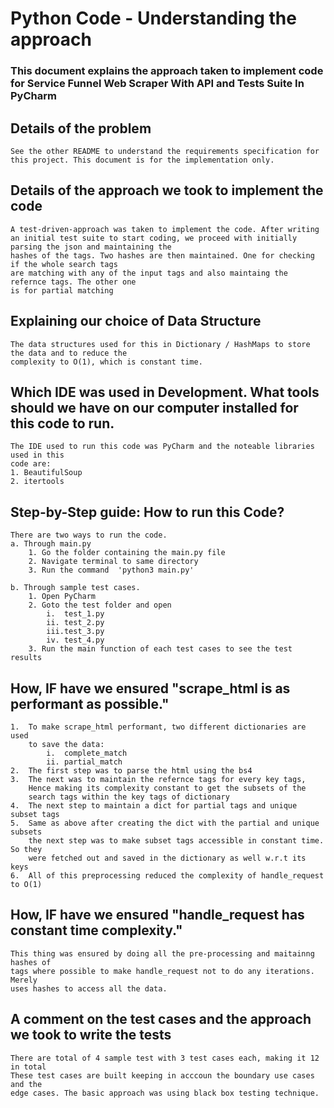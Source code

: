 # Python Code - Understanding the approach 
### This document explains the approach taken to implement code for Service Funnel Web Scraper With API and Tests Suite In PyCharm


## Details of the problem
	See the other README to understand the requirements specification for this project. This document is for the implementation only.

## Details of the approach we took to implement the code
	A test-driven-approach was taken to implement the code. After writing an initial test suite to start coding, we proceed with initially parsing the json and maintaining the
	hashes of the tags. Two hashes are then maintained. One for checking if the whole search tags 
	are matching with any of the input tags and also maintaing the refernce tags. The other one 
	is for partial matching

## Explaining our choice of Data Structure
	The data structures used for this in Dictionary / HashMaps to store the data and to reduce the
	complexity to O(1), which is constant time.

## Which IDE was used in Development. What tools should we have on our computer installed for this code to run.
	The IDE used to run this code was PyCharm and the noteable libraries used in this
	code are:
	1. BeautifulSoup
	2. itertools

## Step-by-Step guide: How to run this Code? 
	There are two ways to run the code.
	a. Through main.py
		1. Go the folder containing the main.py file
		2. Navigate terminal to same directory
		3. Run the command  'python3 main.py'

	b. Through sample test cases.
		1. Open PyCharm
		2. Goto the test folder and open
			i. 	test_1.py
			ii. test_2.py
			iii.test_3.py
			iv. test_4.py 
		3. Run the main function of each test cases to see the test results

## How, IF have we ensured "scrape_html is as performant as possible."
	1.  To make scrape_html performant, two different dictionaries are used
		to save the data: 
			i. 	complete_match
			ii.	partial_match
	2.	The first step was to parse the html using the bs4
	3.	The next was to maintain the refernce tags for every key tags,
		Hence making its complexity constant to get the subsets of the
		search tags within the key tags of dictionary
	4.	The next step to maintain a dict for partial tags and unique subset tags
	5.	Same as above after creating the dict with the partial and unique subsets
		the next step was to make subset tags accessible in constant time. So they
		were fetched out and saved in the dictionary as well w.r.t its keys
	6. 	All of this preprocessing reduced the complexity of handle_request to O(1)


## How, IF have we ensured "handle_request has constant time complexity."
	This thing was ensured by doing all the pre-processing and maitainng hashes of
	tags where possible to make handle_request not to do any iterations. Merely
	uses hashes to access all the data.

## A comment on the test cases and the approach we took to write the tests
	There are total of 4 sample test with 3 test cases each, making it 12 in total
	These test cases are built keeping in acccoun the boundary use cases and the 
	edge cases. The basic approach was using black box testing technique.